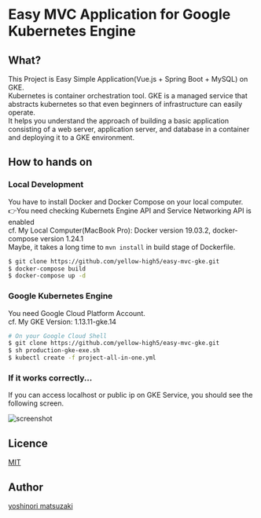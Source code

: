 Easy MVC Application for Google Kubernetes Engine
====

## What?
This Project is Easy Simple Application(Vue.js + Spring Boot + MySQL) on GKE.  
Kubernetes is container orchestration tool. GKE is a managed service that abstracts kubernetes so that even beginners of infrastructure can easily operate.  
It helps you understand the approach of building a basic application consisting of a web server, application server, and database in a container and deploying it to a GKE environment.  

## How to hands on

### Local Development
You have to install Docker and Docker Compose on your local computer.  
👉You need checking Kubernets Engine API and Service Networking API is enabled  
cf. My Local Computer(MacBook Pro): Docker version 19.03.2, docker-compose version 1.24.1  
Maybe, it takes a long time to `mvn install` in build stage of Dockerfile.  

```sh
$ git clone https://github.com/yellow-high5/easy-mvc-gke.git
$ docker-compose build
$ docker-compose up -d
```

### Google Kubernetes Engine
You need Google Cloud Platform Account.  
cf. My GKE Version: 1.13.11-gke.14  

```sh
# On your Google Cloud Shell
$ git clone https://github.com/yellow-high5/easy-mvc-gke.git
$ sh production-gke-exe.sh
$ kubectl create -f project-all-in-one.yml
```

### If it works correctly...
If you can access localhost or public ip on GKE Service, you should see the following screen.  

![screenshot](https://user-images.githubusercontent.com/14067398/71311144-3dc4f600-2460-11ea-8f21-cd3cf736a6d0.png)

## Licence

[MIT](https://opensource.org/licenses/MIT)

## Author

[yoshinori matsuzaki](https://github.com/yellow-high5)
